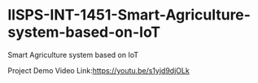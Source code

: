 # llSPS-INT-1451-Smart-Agriculture-system-based-on-IoT
Smart Agriculture system based on IoT

Project Demo Video Link:https://youtu.be/s1yjd9djOLk



